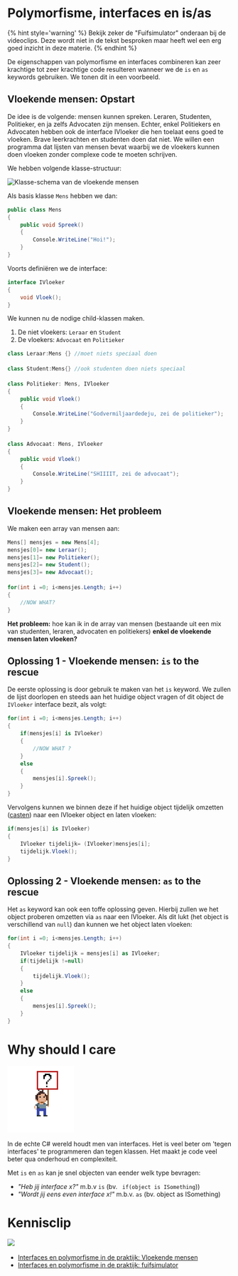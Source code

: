 # Polymorfisme, interfaces en is/as

{% hint style='warning' %}
Bekijk zeker de "Fuifsimulator" onderaan bij de videoclips. Deze wordt niet in de tekst besproken maar heeft wel een erg goed inzicht in deze materie.
{% endhint %}

De eigenschappen van polymorfisme en interfaces combineren kan zeer krachtige tot zeer krachtige code resulteren wanneer we de ``is`` en ``as`` keywords gebruiken.
We tonen dit in een voorbeeld.

## Vloekende mensen: Opstart
De idee is de volgende: mensen kunnen spreken. Leraren, Studenten, Politieker, en ja zelfs Advocaten zijn mensen. Echter, enkel Politiekers en Advocaten hebben ook de interface IVloeker die hen toelaat eens goed te vloeken.  Brave leerkrachten en studenten doen dat niet. We willen een programma dat lijsten van mensen bevat waarbij we de vloekers kunnen doen vloeken zonder complexe code te moeten schrijven.

We hebben volgende klasse-structuur:

![Klasse-schema van de vloekende mensen](../assets/12_isas/polyinterface.png)


Als basis klasse ``Mens``  hebben we dan:

```csharp
public class Mens
{
    public void Spreek()
    {
        Console.WriteLine("Hoi!");
    }
}
```
Voorts definiëren we de interface:

```csharp
interface IVloeker
{
    void Vloek();
}
```

We kunnen nu de nodige child-klassen maken.
1. De niet vloekers: ``Leraar`` en ``Student``
2. De vloekers: ``Advocaat`` en ``Politieker``

```csharp
class Leraar:Mens {} //moet niets speciaal doen

class Student:Mens{} //ook studenten doen niets speciaal

class Politieker: Mens, IVloeker
{
    public void Vloek()
    {
        Console.WriteLine("Godvermiljaardedeju, zei de politieker");
    }
}

class Advocaat: Mens, IVloeker
{
    public void Vloek()
    {
        Console.WriteLine("SHIIIIT, zei de advocaat");
    }
}
```
## Vloekende mensen: Het probleem
We maken een array van mensen aan:

```csharp
Mens[] mensjes = new Mens[4];
mensjes[0]= new Leraar();
mensjes[1]= new Politieker();
mensjes[2]= new Student();
mensjes[3]= new Advocaat();

for(int i =0; i<mensjes.Length; i++)
{
    //NOW WHAT?
}
```

**Het probleem:** hoe kan ik in de array van mensen (bestaande uit een mix van studenten, leraren, advocaten en politiekers) **enkel de vloekende mensen laten vloeken?**

## Oplossing 1 - Vloekende mensen: ``is`` to the rescue
De eerste oplossing is door gebruik te maken van het ``is`` keyword.
We zullen de lijst doorlopen en steeds aan het huidige object vragen of dit object de ``IVloeker`` interface bezit, als volgt:
```csharp
for(int i =0; i<mensjes.Length; i++)
{
    if(mensjes[i] is IVloeker)
    {
        //NOW WHAT ?
    }
    else
    {
        mensjes[i].Spreek();
    }
}
```
Vervolgens kunnen we binnen deze if het huidige object tijdelijk omzetten ([casten](/3_data/4_converteren_casting.md)) naar een IVloeker object en laten vloeken:
```csharp
if(mensjes[i] is IVloeker)
{
    IVloeker tijdelijk= (IVloeker)mensjes[i];
    tijdelijk.Vloek();
}
```

## Oplossing 2 - Vloekende mensen: ``as`` to the rescue
Het ``as`` keyword kan ook een toffe oplossing geven. Hierbij zullen we het object proberen omzetten via ``as`` naar een IVloeker. Als dit lukt (het object is verschillend van ``null``) dan kunnen we het object laten vloeken:
```csharp
for(int i =0; i<mensjes.Length; i++)
{
    IVloeker tijdelijk = mensjes[i] as IVloeker;
    if(tijdelijk !=null)
    {
        tijdelijk.Vloek();
    }
    else
    {
        mensjes[i].Spreek();
    }
}
```




# Why should I care 
![](../assets/care.png)

In de echte C# wereld houdt men van interfaces. Het is veel beter om 'tegen interfaces' te programmeren dan tegen klassen. Het maakt je code veel beter qua onderhoud en complexiteit.

Met ``is`` en ``as`` kan je snel objecten van eender welk type bevragen:
* *"Heb jij interface x?"* m.b.v ``is``  (bv.  `` if(object is ISomething``))
* *"Wordt jij eens even interface x!"* m.b.v. ``as`` (bv. object as ISomething)

<!---NOBOOKSTART--->
# Kennisclip
![](../assets/infoclip.png)

* [Interfaces en polymorfisme in de praktijk: Vloekende mensen](https://ap.cloud.panopto.eu/Panopto/Pages/Viewer.aspx?id=01040bf2-b14d-407f-b186-abad00b66540)
* [Interfaces en polymorfisme in de praktijk: fuifsimulator](https://ap.cloud.panopto.eu/Panopto/Pages/Viewer.aspx?id=1827a908-a435-4d89-ae7a-aa4c00911c87)
<!---NOBOOKEND--->